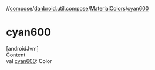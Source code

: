 //[compose](../../../index.md)/[danbroid.util.compose](../index.md)/[MaterialColors](index.md)/[cyan600](cyan600.md)



# cyan600  
[androidJvm]  
Content  
val [cyan600](cyan600.md): Color  



